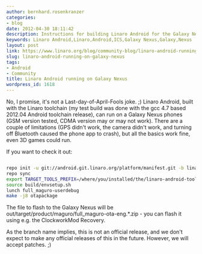 ```yaml
---
author: bernhard.rosenkranzer
categories:
- blog
date: 2012-04-30 18:11:42
description: Instructions for building Linaro Android for the Galaxy Nexus target
keywords: Linaro Android,Linaro,Android,ICS,Galaxy Nexus,Galaxy,Nexus
layout: post
link: https://www.linaro.org/blog/community-blog/linaro-android-running-on-galaxy-nexus/
slug: linaro-android-running-on-galaxy-nexus
tags:
- Android
- Community
title: Linaro Android running on Galaxy Nexus
wordpress_id: 1618
---
```


No, I promise, it's not a Last-day-of-April-Fools joke. ;)
Linaro Android, built with the Linaro toolchain (my test build was done with the gcc 4.7 based 2012.04 Android toolchain release), can run on a Galaxy Nexus phones (GSM version tested, CDMA version may or may not work).
There are a couple of limitations (GPS didn't work, the camera didn't work, and turning off Bluetooth caused the phone app to crash), but all the basics work fine, even 3D games could run.

If you want to check it out:

```bash

repo init -u git://android.git.linaro.org/platform/manifest.git -b linaro-playground -m maguro.xml
repo sync
export TARGET_TOOLS_PREFIX=/where/you/installed/the/linaro-android-toolchain/bin/arm-linux-androideabi-
source build/envsetup.sh
lunch full_maguro-userdebug
make -j8 otapackage

```

The file to flash to the Galaxy Nexus will be out/target/product/maguro/full_maguro-ota-eng.\*.zip - you can flash it using e.g. the ClockworkMod Recovery.

As the branch name implies, this is not an official release, and we don't expect to make any official releases of this in the future. However, we will accept patches. ;)
